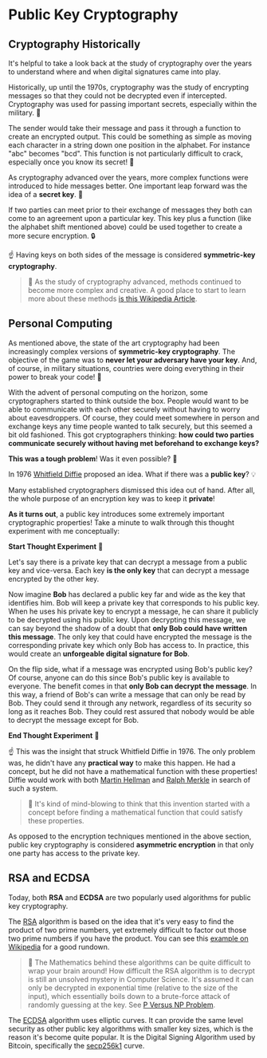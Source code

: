 Public Key Cryptography
===

## Cryptography Historically

It's helpful to take a look back at the study of cryptography over the years to understand where and when digital signatures came into play.

Historically, up until the 1970s, cryptography was the study of encrypting messages so that they could not be decrypted even if intercepted. Cryptography was used for passing important secrets, especially within the military. 📜

The sender would take their message and pass it through a function to create an encrypted output. This could be something as simple as moving each character in a string down one position in the alphabet. For instance "abc" becomes "bcd". This function is not particularly difficult to crack, especially once you know its secret! 🧐

As cryptography advanced over the years, more complex functions were introduced to hide messages better. One important leap forward was the idea of a **secret key**. 🔑

If two parties can meet prior to their exchange of messages they both can come to an agreement upon a particular key. This key plus a function (like the alphabet shift mentioned above) could be used together to create a more secure encryption. 🔒

☝️ Having keys on both sides of the message is considered **symmetric-key cryptography**.

> 📖 As the study of cryptography advanced, methods continued to become more complex and creative. A good place to start to learn more about these methods [is this Wikipedia Article](https://en.wikipedia.org/wiki/Cryptography#History_of_cryptography_and_cryptanalysis).

## Personal Computing

As mentioned above, the state of the art cryptography had been increasingly complex versions of **symmetric-key cryptography**. The objective of the game was to **never let your adversary have your key**. And, of course, in military situations, countries were doing everything in their power to break your code! 🔐

With the advent of personal computing on the horizon, some cryptographers started to think outside the box. People would want to be able to communicate with each other securely without having to worry about eavesdroppers. Of course, they could meet somewhere in person and exchange keys any time people wanted to talk securely, but this seemed a bit old fashioned. This got cryptographers thinking: **how could two parties communicate securely without having met beforehand to exchange keys?**

**This was a tough problem**! Was it even possible? 🤔

In 1976 [Whitfield Diffie](https://en.wikipedia.org/wiki/Whitfield_Diffie) proposed an idea. What if there was a **public key**? 💡

Many established cryptographers dismissed this idea out of hand. After all, the whole purpose of an encryption key was to keep it **private**!

**As it turns out**, a public key introduces some extremely important cryptographic properties! Take a minute to walk through this thought experiment with me conceptually:

**Start Thought Experiment** 🧠

Let's say there is a private key that can decrypt a message from a public key and vice-versa. Each key **is the only key** that can decrypt a message encrypted by the other key.

Now imagine **Bob** has declared a public key far and wide as the key that identifies him. Bob will keep a private key that corresponds to his public key. When he uses his private key to encrypt a message, he can share it publicly to be decrypted using his public key. Upon decrypting this message, we can say beyond the shadow of a doubt that **only Bob could have written this message**. The only key that could have encrypted the message is the corresponding private key which only Bob has access to. In practice, this would create an **unforgeable digital signature for Bob**.

On the flip side, what if a message was encrypted using Bob's public key? Of course, anyone can do this since Bob's public key is available to everyone. The benefit comes in that **only Bob can decrypt the message**. In this way, a friend of Bob's can write a message that can only be read by Bob. They could send it through any network, regardless of its security so long as it reaches Bob. They could rest assured that nobody would be able to decrypt the message except for Bob.

**End Thought Experiment** 🧠

☝️ This was the insight that struck Whitfield Diffie in 1976. The only problem was, he didn't have any **practical way** to make this happen. He had a concept, but he did not have a mathematical function with these properties! Diffie would work with both [Martin Hellman](https://en.wikipedia.org/wiki/Martin_Hellman) and [Ralph Merkle](https://en.wikipedia.org/wiki/Ralph_Merkle) in search of such a system.

> 🤯 It's kind of mind-blowing to think that this invention started with a concept before finding a mathematical function that could satisfy these properties.

As opposed to the encryption techniques mentioned in the above section, public key cryptography is considered **asymmetric encryption** in that only one party has access to the private key.

## RSA and ECDSA

Today, both **RSA** and **ECDSA** are two popularly used algorithms for public key cryptography.

The [RSA](https://en.wikipedia.org/wiki/RSA_(cryptosystem)) algorithm is based on the idea that it's very easy to find the product of two prime numbers, yet extremely difficult to factor out those two prime numbers if you have the product. You can see this [example on Wikipedia](https://en.wikipedia.org/wiki/RSA_(cryptosystem)#Example) for a good rundown.

> 📖 The Mathematics behind these algorithms can be quite difficult to wrap your brain around! How difficult the RSA algorithm is to decrypt is still an unsolved mystery in Computer Science. It's assumed it can only be decrypted in exponential time (relative to the size of the input), which essentially boils down to a brute-force attack of randomly guessing at the key. See [P Versus NP Problem](https://en.wikipedia.org/wiki/P_versus_NP_problem).

The [ECDSA](https://en.wikipedia.org/wiki/Elliptic_Curve_Digital_Signature_Algorithm) algorithm uses elliptic curves. It can provide the same level security as other public key algorithms with smaller key sizes, which is the reason it's become quite popular. It is the Digital Signing Algorithm used by Bitcoin, specifically the [secp256k1](https://en.bitcoin.it/wiki/Secp256k1) curve.
